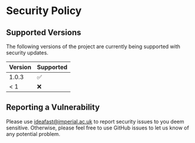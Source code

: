 # Security Policy

## Supported Versions

The following versions of the project are
currently being supported with security updates.

| Version | Supported          |
| ------- | ------------------ |
| 1.0.3   | :white_check_mark: |
| < 1     | :x:                |

## Reporting a Vulnerability

Please use ideafast@imperial.ac.uk to report security issues to you deem sensitive.
Otherwise, please feel free to use GitHub issues to let us know of any potential problem.
